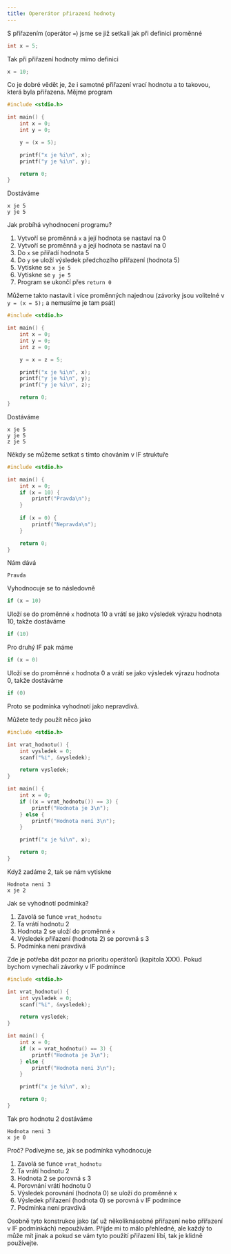 ```yaml
---
title: Opererátor přirazení hodnoty
---
```


S přiřazením (operátor `=`) jsme se již setkali jak při definici proměnné

```c
int x = 5;
```

Tak při přiřazení hodnoty mimo definici

```c
x = 10;
```

Co je dobré vědět je, že i samotné přiřazení vrací hodnotu a to takovou, která byla přiřazena. Mějme program

```c
#include <stdio.h>

int main() {
    int x = 0;
    int y = 0;

    y = (x = 5);

    printf("x je %i\n", x);
    printf("y je %i\n", y);

    return 0;
}
```

Dostáváme

```
x je 5
y je 5
```

Jak probíhá vyhodnocení programu?

1. Vytvoří se proměnná `x` a její hodnota se nastaví na 0
1. Vytvoří se proměnná `y` a její hodnota se nastaví na 0
1. Do `x` se přiřadí hodnota 5
1. Do `y` se uloží výsledek předchozího přiřazení (hodnota 5)
1. Vytiskne se `x je 5`
1. Vytiskne se `y je 5`
1. Program se ukončí přes `return 0`

Můžeme takto nastavit i více proměnných najednou (závorky jsou volitelné v `y = (x = 5);` a nemusíme je tam psát)

```c
#include <stdio.h>

int main() {
    int x = 0;
    int y = 0;
    int z = 0;

    y = x = z = 5;

    printf("x je %i\n", x);
    printf("y je %i\n", y);
    printf("y je %i\n", z);

    return 0;
}
```

Dostáváme

```
x je 5
y je 5
z je 5
```


Někdy se můžeme setkat s tímto chováním v IF struktuře


```c
#include <stdio.h>

int main() {
    int x = 0;
    if (x = 10) {
        printf("Pravda\n");
    }
    
    if (x = 0) {
        printf("Nepravda\n");
    }

    return 0;
}
```

Nám dává 
```
Pravda
```
Vyhodnocuje se to následovně
```c
if (x = 10)
```
Uloží se do proměnné `x` hodnota 10 a vrátí se jako výsledek výrazu hodnota 10, takže dostáváme

```c
if (10)
```

Pro druhý IF pak máme

```c
if (x = 0)
```
Uloží se do proměnné `x` hodnota 0 a vrátí se jako výsledek výrazu hodnota 0, takže dostáváme

```c
if (0)
```
Proto se podmínka vyhodnotí jako nepravdivá.

Můžete tedy použít něco jako

```c
#include <stdio.h>

int vrat_hodnotu() {
    int vysledek = 0;
    scanf("%i", &vysledek);

    return vysledek;
}

int main() {
    int x = 0;
    if ((x = vrat_hodnotu()) == 3) {
        printf("Hodnota je 3\n");
    } else {
        printf("Hodnota neni 3\n");
    }

    printf("x je %i\n", x);

    return 0;
}
```

Když zadáme 2, tak se nám vytiskne 

```
Hodnota neni 3
x je 2
```

Jak se vyhodnotí podmínka?
1. Zavolá se funce `vrat_hodnotu`
1. Ta vrátí hodnotu 2
1. Hodnota 2 se uloží do proměnné `x`
1. Výsledek přiřazení (hodnota 2) se porovná s 3
1. Podmínka není pravdivá

Zde je potřeba dát pozor na prioritu operátorů (kapitola XXX). Pokud bychom vynechali závorky v IF podmínce

```c
#include <stdio.h>

int vrat_hodnotu() {
    int vysledek = 0;
    scanf("%i", &vysledek);

    return vysledek;
}

int main() {
    int x = 0;
    if (x = vrat_hodnotu() == 3) {
        printf("Hodnota je 3\n");
    } else {
        printf("Hodnota neni 3\n");
    }

    printf("x je %i\n", x);

    return 0;
}
```
Tak pro hodnotu 2 dostáváme
```
Hodnota neni 3
x je 0
```

Proč? Podívejme se, jak se podmínka vyhodnocuje

1. Zavolá se funce `vrat_hodnotu`
1. Ta vrátí hodnotu 2
1. Hodnota 2 se porovná s 3
1. Porovnání vrátí hodnotu 0
1. Výsledek porovnání (hodnota 0) se uloží do proměnné x
1. Výsledek přiřazení (hodnota 0) se porovná v IF podmínce
1. Podmínka není pravdivá


Osobně tyto konstrukce jako (ať už několiknásobné přiřazení nebo přiřazení v IF podmínkách) nepoužívám. Přijde mi to málo přehledné, ale každý to může mít jinak a pokud se vám tyto použití přiřazení líbí, tak je klidně používejte.
